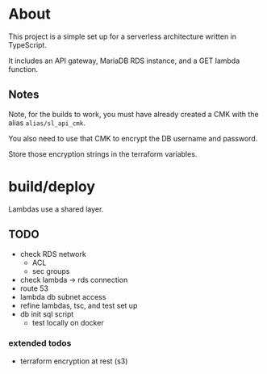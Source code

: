 # About

This project is a simple set up for a serverless architecture written in TypeScript.

It includes an API gateway, MariaDB RDS instance, and a GET lambda function.

## Notes

Note, for the builds to work, you must have already created a CMK with the alias `alias/sl_api_cmk`.

You also need to use that CMK to encrypt the DB username and password.

Store those encryption strings in the terraform variables.

# build/deploy

Lambdas use a shared layer.

## TODO

* check RDS network
    * ACL
    * sec groups
* check lambda -> rds connection
* route 53
* lambda db subnet access
* refine lambdas, tsc, and test set up
* db init sql script
    * test locally on docker

### extended todos

* terraform encryption at rest (s3) 

